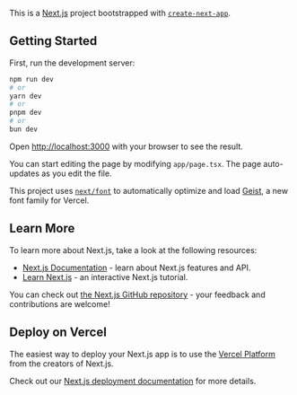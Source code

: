 This is a [Next.js](https://nextjs.org) project bootstrapped with [`create-next-app`](https://nextjs.org/docs/app/api-reference/cli/create-next-app).

## Getting Started

First, run the development server:

```bash
npm run dev
# or
yarn dev
# or
pnpm dev
# or
bun dev
```

Open [http://localhost:3000](http://localhost:3000) with your browser to see the result.

You can start editing the page by modifying `app/page.tsx`. The page auto-updates as you edit the file.

This project uses [`next/font`](https://nextjs.org/docs/app/building-your-application/optimizing/fonts) to automatically optimize and load [Geist](https://vercel.com/font), a new font family for Vercel.

## Learn More

To learn more about Next.js, take a look at the following resources:

- [Next.js Documentation](https://nextjs.org/docs) - learn about Next.js features and API.
- [Learn Next.js](https://nextjs.org/learn) - an interactive Next.js tutorial.

You can check out [the Next.js GitHub repository](https://github.com/vercel/next.js) - your feedback and contributions are welcome!

## Deploy on Vercel

The easiest way to deploy your Next.js app is to use the [Vercel Platform](https://vercel.com/new?utm_medium=default-template&filter=next.js&utm_source=create-next-app&utm_campaign=create-next-app-readme) from the creators of Next.js.

Check out our [Next.js deployment documentation](https://nextjs.org/docs/app/building-your-application/deploying) for more details.


<!-- 
'use client';

import React, { useState, useRef } from 'react';
import {
  GoogleMap,
  LoadScript,
  Autocomplete,
  DirectionsService,
  DirectionsRenderer,
} from '@react-google-maps/api';

interface Location {
  lat: number;
  lng: number;
  address?: string;
}

interface RouteInfo {
  distance: string;
  duration: string;
}

const containerStyle = {
  width: '100%',
  height: '500px',
};

const center = {
  lat: 40.4093,
  lng: 49.8671, // Баку
};

export default function RoutePlanner() {
  const [startPoint, setStartPoint] = useState<Location | null>(null);
  const [endPoint, setEndPoint] = useState<Location | null>(null);
  const [isSelectingStart, setIsSelectingStart] = useState(true);
  const [directionsResult, setDirectionsResult] = useState<google.maps.DirectionsResult | null>(null);
  const [routeInfo, setRouteInfo] = useState<RouteInfo | null>(null);

  const startAutocompleteRef = useRef<google.maps.places.Autocomplete | null>(null);
  const endAutocompleteRef = useRef<google.maps.places.Autocomplete | null>(null);

  const onLoadStart = (autocomplete: google.maps.places.Autocomplete) => {
    startAutocompleteRef.current = autocomplete;
  };

  const onLoadEnd = (autocomplete: google.maps.places.Autocomplete) => {
    endAutocompleteRef.current = autocomplete;
  };

  const onPlaceChangedStart = () => {
    if (startAutocompleteRef.current !== null) {
      const place = startAutocompleteRef.current.getPlace();
      if (place.geometry?.location) {
        setStartPoint({
          lat: place.geometry.location.lat(),
          lng: place.geometry.location.lng(),
          address: place.formatted_address || place.name,
        });
      }
    }
  };

  const onPlaceChangedEnd = () => {
    if (endAutocompleteRef.current !== null) {
      const place = endAutocompleteRef.current.getPlace();
      if (place.geometry?.location) {
        setEndPoint({
          lat: place.geometry.location.lat(),
          lng: place.geometry.location.lng(),
          address: place.formatted_address || place.name,
        });
      }
    }
  };

  const directionsCallback = (response: google.maps.DirectionsResult | null, status: google.maps.DirectionsStatus) => {
    if (status === 'OK' && response) {
      setDirectionsResult(response);

      const route = response.routes[0];
      if (route.legs.length > 0) {
        setRouteInfo({
          distance: route.legs[0].distance?.text || 'N/A',
          duration: route.legs[0].duration?.text || 'N/A',
        });
      }
    } else {
      console.error('Directions request failed due to ' + status);
      setDirectionsResult(null);
      setRouteInfo(null);
    }
  };

  const resetAll = () => {
    setStartPoint(null);
    setEndPoint(null);
    setDirectionsResult(null);
    setRouteInfo(null);
  };

  return (
    <div style={{ maxWidth: 900, margin: '0 auto', padding: 20 }}>
      <LoadScript
        googleMapsApiKey={process.env.NEXT_PUBLIC_GOOGLE_MAPS_API_KEY!}
        libraries={['places']}
      >
        <div style={{ marginBottom: 10, display: 'flex', gap: 10 }}>
          <Autocomplete onLoad={onLoadStart} onPlaceChanged={onPlaceChangedStart}>
            <input
              type="text"
              placeholder="Введите точку старта"
              defaultValue={startPoint?.address || ''}
              style={{ width: '100%', padding: '8px', fontSize: '16px' }}
            />
          </Autocomplete>

          <Autocomplete onLoad={onLoadEnd} onPlaceChanged={onPlaceChangedEnd}>
            <input
              type="text"
              placeholder="Введите точку назначения"
              defaultValue={endPoint?.address || ''}
              style={{ width: '100%', padding: '8px', fontSize: '16px' }}
            />
          </Autocomplete>

          <button onClick={resetAll} style={{ padding: '8px 12px' }}>
            Очистить
          </button>
        </div>

        <GoogleMap
          mapContainerStyle={containerStyle}
          center={center}
          zoom={12}
        >
          {/* Запрос маршрута */}
          {startPoint && endPoint && !directionsResult && (
            <DirectionsService
              options={{
                origin: startPoint,
                destination: endPoint,
                travelMode: google.maps.TravelMode.DRIVING,
              }}
              callback={directionsCallback}
            />
          )}

          {/* Отображение маршрута */}
          {directionsResult && (
            <DirectionsRenderer
              options={{
                directions: directionsResult,
                polylineOptions: {
                  strokeColor: '#4285F4',
                  strokeWeight: 5,
                },
                suppressMarkers: false,
              }}
            />
          )}
        </GoogleMap>

        <div style={{ marginTop: 20, fontSize: '18px' }}>
          {routeInfo ? (
            <>
              <div><strong>Расстояние:</strong> {routeInfo.distance}</div>
              <div><strong>Время в пути:</strong> {routeInfo.duration}</div>
            </>
          ) : (
            <div>Введите точки маршрута для расчёта пути</div>
          )}
        </div>
      </LoadScript>
    </div>
  );
} -->
